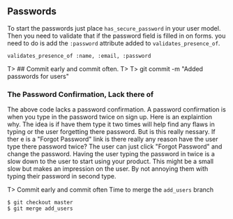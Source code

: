 ## Passwords
To start the passwords just place `has_secure_password` in your user model. Then you need to validate that if the password field is filled in on forms. you need to do is add the `:password` attribute added to `validates_presence_of`.

	validates_presence_of :name, :email, :password

T> ## Commit early and commit often.
T>
T>	git commit -m "Added passwords for users"

### The Password Confirmation, Lack there of
The above code lacks a password confirmation. A password confirmation is when you type in the password twice on sign up.  Here is an explaintion why. The idea is if have them type it two times will help find any flaws in typing or the user forgetting there password. But is this really nessary. If ther e is a "Forgot Password" link is there really any reason have the user type there password twice? The user can just click "Forgot Password" and change the password. Having the user typing the password in twice is a slow down to the user to start using your product. This might be a small slow but makes an impression on the user. By not annoying them with typing their password in second type. 

T> Commit early and commit often
Time to merge the `add_users` branch

	$ git checkout master
	$ git merge add_users

